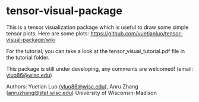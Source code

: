# tensor-visual-package

This is a tensor visualization package which is useful to draw some simple tensor plots. Here are some plots: https://github.com/yuetianluo/tensor-visual-package/wiki

For the tutorial, you can take a look at the tensor_visual_tutorial.pdf file in the tutorial folder. 

This package is still under developing, any comments are welcomed! (email: yluo86@wisc.edu) 

Authors: Yuetian Luo (yluo86@wisc.edu), Anru Zhang (anruzhang@stat.wisc.edu)
University of Wisconsin-Madison
